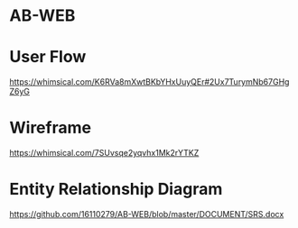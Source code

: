 # AB-WEB

# User Flow
https://whimsical.com/K6RVa8mXwtBKbYHxUuyQEr#2Ux7TurymNb67GHgZ6yG

# Wireframe
https://whimsical.com/7SUvsqe2yqvhx1Mk2rYTKZ

# Entity Relationship Diagram
https://github.com/16110279/AB-WEB/blob/master/DOCUMENT/SRS.docx
